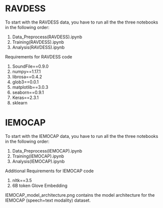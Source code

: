 # RAVDESS
  To start with the RAVDESS data, you have to run all the the three notebooks in the following order:
   1. Data_Preprocess(RAVDESS).ipynb
   2. Training(RAVDESS).ipynb
   3. Analysis(RAVDESS).ipynb

   Requirements for RAVDESS code
   1. SoundFile==0.9.0
   2. numpy==1.17.1
   3. librosa==0.4.2
   4. glob3==0.0.1
   5. matplotlib==3.0.3
   6. seaborn==0.9.1
   7. Keras==2.3.1
   8. sklearn


 # IEMOCAP
   To start with the IEMOCAP data, you have to run all the the three notebooks in the following order:
   1. Data_Preprocess(IEMOCAP).ipynb
   2. Training(IEMOCAP).ipynb
   3. Analysis(IEMOCAP).ipynb
   
   Additional Requirements for IEMOCAP code
   1. nltk==3.5
   2. 6B token Glove Embedding
   
   
IEMOCAP_model_architecture.png contains the model architecture for the IEMOCAP (speech+text modality) dataset.  

